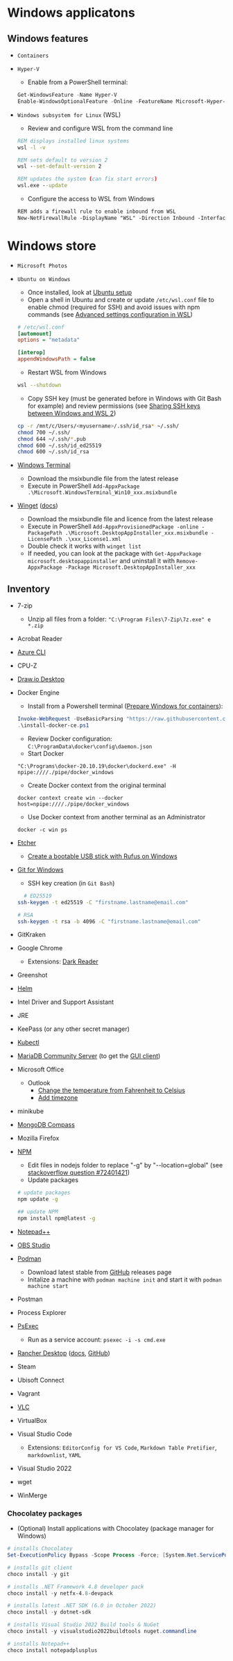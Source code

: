 # Windows applicatons

## Windows features

* `Containers`
* `Hyper-V`
  * Enable from a PowerShell terminal:

  ```ps1
  Get-WindowsFeature -Name Hyper-V
  Enable-WindowsOptionalFeature -Online -FeatureName Microsoft-Hyper-V -All
  ```

* `Windows subsystem for Linux` (WSL)
  * Review and configure WSL from the command line

  ```cmd
  REM displays installed linux systems
  wsl -l -v

  REM sets default to version 2
  wsl --set-default-version 2
  
  REM updates the system (can fix start errors)
  wsl.exe --update
  ```

  * Configure the access to WSL from Windows

  ```ps
  REM adds a firewall rule to enable inbound from WSL
  New-NetFirewallRule -DisplayName "WSL" -Direction Inbound -InterfaceAlias "vEthernet (WSL)" -Action Allow
  ```
  
# Windows store

- `Microsoft Photos`
- `Ubuntu on Windows`
  - Once installed, look at [Ubuntu setup]([#ubuntu-2004](https://devpro.github.io/workstation-setup/docs/ubuntu-2004/packages.html))
  - Open a shell in Ubuntu and create or update `/etc/wsl.conf` file to enable chmod (required for SSH) and avoid issues with npm commands (see [Advanced settings configuration in WSL](https://docs.microsoft.com/en-us/windows/wsl/wsl-config))

  ```ini
  # /etc/wsl.conf
  [automount]
  options = "metadata"

  [interop]
  appendWindowsPath = false
  ```

  - Restart WSL from Windows

  ```bash
  wsl --shutdown
  ```

  - Copy SSH key (must be generated before in Windows with Git Bash for example) and review permissions (see [Sharing SSH keys between Windows and WSL 2](https://devblogs.microsoft.com/commandline/sharing-ssh-keys-between-windows-and-wsl-2/))

  ```bash
  cp -r /mnt/c/Users/<myusername>/.ssh/id_rsa* ~/.ssh/
  chmod 700 ~/.ssh/
  chmod 644 ~/.ssh/*.pub
  chmod 600 ~/.ssh/id_ed25519
  chmod 600 ~/.ssh/id_rsa
  ```

- [Windows Terminal](https://github.com/microsoft/terminal)
  - Download the msixbundle file from the latest release
  - Execute in PowerShell `Add-AppxPackage .\Microsoft.WindowsTerminal_Win10_xxx.msixbundle`

- [Winget](https://github.com/microsoft/winget-cli) ([docs](https://docs.microsoft.com/en-us/windows/package-manager/winget/))
  - Download the msixbundle file and licence from the latest release
  - Execute in PowerShell `Add-AppxProvisionedPackage -online -PackagePath .\Microsoft.DesktopAppInstaller_xxx.msixbundle -LicensePath .\xxx_License1.xml`
  - Double check it works with `winget list`
  - If needed, you can look at the package with `Get-AppxPackage microsoft.desktopappinstaller` and uninstall it with `Remove-AppxPackage -Package Microsoft.DesktopAppInstaller_xxx`

## Inventory

* 7-zip
  * Unzip all files from a folder: `"C:\Program Files\7-Zip\7z.exe" e *.zip`
* Acrobat Reader
* [Azure CLI](https://learn.microsoft.com/en-us/cli/azure/)
* CPU-Z
* [Draw.io Desktop](https://github.com/jgraph/drawio-desktop)
* Docker Engine
  * Install from a Powershell terminal ([Prepare Windows for containers](https://learn.microsoft.com/en-us/virtualization/windowscontainers/quick-start/set-up-environment)):

  ```ps1
  Invoke-WebRequest -UseBasicParsing "https://raw.githubusercontent.com/microsoft/Windows-Containers/Main/helpful_tools/Install-DockerCE/install-docker-ce.ps1" -o install-docker-ce.ps1
  .\install-docker-ce.ps1
  ```
  
  * Review Docker configuration: `C:\ProgramData\docker\config\daemon.json`
  * Start Docker

  ```dos
  "C:\Programs\docker-20.10.19\docker\dockerd.exe" -H npipe:////./pipe/docker_windows
  ```

  * Create Docker context from the original terminal

  ```dos
  docker context create win --docker host=npipe:////./pipe/docker_windows
  ```

  * Use Docker context from another terminal as an Administrator

  ```dos
  docker -c win ps
  ```

* [Etcher](https://www.balena.io/etcher/)
  * [Create a bootable USB stick with Rufus on Windows](https://ubuntu.com/tutorials/create-a-usb-stick-on-windows#1-overview)
* [Git for Windows](https://git-scm.com/download/win)
  * SSH key creation (in `Git Bash`)

  ```bash
    # ED25519
  ssh-keygen -t ed25519 -C "firstname.lastname@email.com"

  # RSA
  ssh-keygen -t rsa -b 4096 -C "firstname.lastname@email.com"
  ```

* GitKraken
* Google Chrome
  * Extensions: [Dark Reader](https://chrome.google.com/webstore/detail/dark-reader/eimadpbcbfnmbkopoojfekhnkhdbieeh?hl=en-US)
* Greenshot
* [Helm](https://helm.sh/docs/intro/install/)
* Intel Driver and Support Assistant
* JRE
* KeePass (or any other secret manager)
* [Kubectl](https://kubernetes.io/docs/tasks/tools/install-kubectl-windows/)
* [MariaDB Community Server](https://mariadb.com/downloads/community/) (to get the [GUI client](https://mariadb.com/docs/skysql/connect/clients/mariadb-client/))
* Microsoft Office
  * Outlook
    * [Change the temperature from Fahrenheit to Celsius](https://support.microsoft.com/en-au/office/change-the-temperature-from-fahrenheit-to-celsius-8303b0e2-644b-4ac3-954f-a478974b96c8)
    * [Add timezone](https://support.microsoft.com/en-us/office/add-remove-or-change-time-zones-5ab3e10e-5a6c-46af-ab48-156fedf70c04)
* minikube
* [MongoDB Compass](https://www.mongodb.com/products/compass)
* Mozilla Firefox
* [NPM](https://nodejs.org/en/download/)
  * Edit files in nodejs folder to replace "-g" by "--location=global" (see [stackoverflow question #72401421](https://stackoverflow.com/questions/72401421/message-npm-warn-config-global-global-local-are-deprecated-use-loc))
  * Update packages

  ```bash
  # update packages
  npm update -g
  
  ## update NPM
  npm install npm@latest -g
  ```

* [Notepad++](https://notepad-plus-plus.org/)
* [OBS Studio](https://obsproject.com/fr/)
* [Podman](https://podman.io/)
  * Download latest stable from [GitHub](https://github.com/containers/podman) releases page
  * Initalize a machine with `podman machine init` and start it with `podman machine start`
* Postman
* Process Explorer
* [PsExec](https://learn.microsoft.com/en-us/sysinternals/downloads/psexec)
  * Run as a service account: `psexec -i -s cmd.exe`
* [Rancher Desktop](https://rancherdesktop.io/) ([docs](https://docs.rancherdesktop.io/), [GitHub](https://github.com/rancher-sandbox/rancher-desktop/))
* Steam
* Ubisoft Connect
* Vagrant
* [VLC](https://www.videolan.org/vlc/)
* VirtualBox
* Visual Studio Code
  * Extensions: `EditorConfig for VS Code`, `Markdown Table Pretifier`, `markdownlist`, `YAML`
* Visual Studio 2022
* wget
* WinMerge

### Chocolatey packages

- (Optional) Install applications with Chocolatey (package manager for Windows)

```ps1
# installs Chocolatey
Set-ExecutionPolicy Bypass -Scope Process -Force; [System.Net.ServicePointManager]::SecurityProtocol = [System.Net.ServicePointManager]::SecurityProtocol -bor 3072; iex ((New-Object System.Net.WebClient).DownloadString('https://community.chocolatey.org/install.ps1'))

# installs git client
choco install -y git

# installs .NET Framework 4.8 developer pack
choco install -y netfx-4.8-devpack

# installs latest .NET SDK (6.0 in October 2022)
choco install -y dotnet-sdk

# installs Visual Studio 2022 Build tools & NuGet
choco install -y visualstudio2022buildtools nuget.commandline

# installs Notepad++
choco install notepadplusplus
```

